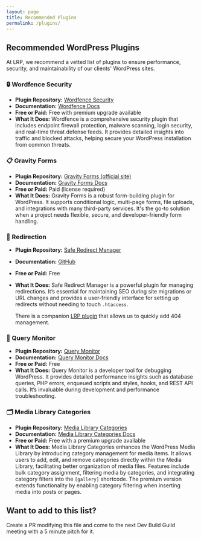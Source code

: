 ```yaml
---
layout: page
title: Recommended Plugins
permalink: /plugins/
---
```


## Recommended WordPress Plugins

At LRP, we recommend a vetted list of plugins to ensure performance, security, and maintainability of our clients' WordPress sites.

### 🔒 Wordfence Security

- **Plugin Repository:** [Wordfence Security](https://wordpress.org/plugins/wordfence/)
- **Documentation:** [Wordfence Docs](https://www.wordfence.com/help/)
- **Free or Paid:** Free with premium upgrade available
- **What It Does:** Wordfence is a comprehensive security plugin that includes endpoint firewall protection, malware scanning, login security, and real-time threat defense feeds. It provides detailed insights into traffic and blocked attacks, helping secure your WordPress installation from common threats.

### 📋 Gravity Forms

- **Plugin Repository:** [Gravity Forms (official site)](https://www.gravityforms.com/)
- **Documentation:** [Gravity Forms Docs](https://docs.gravityforms.com/)
- **Free or Paid:** Paid (license required)
- **What It Does:** Gravity Forms is a robust form-building plugin for WordPress. It supports conditional logic, multi-page forms, file uploads, and integrations with many third-party services. It's the go-to solution when a project needs flexible, secure, and developer-friendly form handling.

### 🔁 Redirection

- **Plugin Repository:** [Safe Redirect Manager](https://wordpress.org/plugins/safe-redirect-manager/)
- **Documentation:** [GitHub](https://github.com/10up/safe-redirect-manager)
- **Free or Paid:** Free
- **What It Does:** Safe Redirect Manager is a powerful plugin for managing redirections. It’s essential for maintaining SEO during site migrations or URL changes and provides a user-friendly interface for setting up redirects without needing to touch `.htaccess`.

  There is a companion [LRP plugin](https://github.com/Lone-Rock-Point/lrp-404-manager) that allows us to quickly add 404 management.

### 🧪 Query Monitor

- **Plugin Repository:** [Query Monitor](https://wordpress.org/plugins/query-monitor/)
- **Documentation:** [Query Monitor Docs](https://querymonitor.com/docs/)
- **Free or Paid:** Free
- **What It Does:** Query Monitor is a developer tool for debugging WordPress. It provides detailed performance insights such as database queries, PHP errors, enqueued scripts and styles, hooks, and REST API calls. It’s invaluable during development and performance troubleshooting.

### 🗂️ Media Library Categories

- **Plugin Repository:** [Media Library Categories](https://wordpress.org/plugins/wp-media-library-categories/)
- **Documentation:** [Media Library Categories Docs](https://wordpress.org/plugins/wp-media-library-categories/)
- **Free or Paid:** Free with a premium upgrade available
- **What It Does:** Media Library Categories enhances the WordPress Media Library by introducing category management for media items. It allows users to add, edit, and remove categories directly within the Media Library, facilitating better organization of media files. Features include bulk category assignment, filtering media by categories, and integrating category filters into the `[gallery]` shortcode. The premium version extends functionality by enabling category filtering when inserting media into posts or pages.

## Want to add to this list?

Create a PR modifying this file and come to the next Dev Build Guild meeting with a 5 minute pitch for it.
